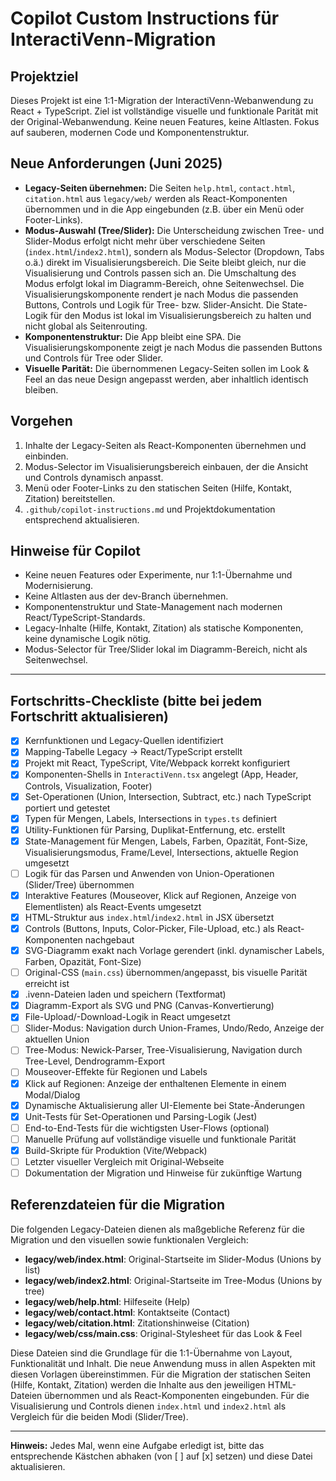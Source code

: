<!-- Use this file to provide workspace-specific custom instructions to Copilot. For more details, visit https://code.visualstudio.com/docs/copilot/copilot-customization#_use-a-githubcopilotinstructionsmd-file -->

# Copilot Custom Instructions für InteractiVenn-Migration

## Projektziel

Dieses Projekt ist eine 1:1-Migration der InteractiVenn-Webanwendung zu React + TypeScript. Ziel ist vollständige visuelle und funktionale Parität mit der Original-Webanwendung. Keine neuen Features, keine Altlasten. Fokus auf sauberen, modernen Code und Komponentenstruktur.

## Neue Anforderungen (Juni 2025)

- **Legacy-Seiten übernehmen:** Die Seiten `help.html`, `contact.html`, `citation.html` aus `legacy/web/` werden als React-Komponenten übernommen und in die App eingebunden (z.B. über ein Menü oder Footer-Links).
- **Modus-Auswahl (Tree/Slider):** Die Unterscheidung zwischen Tree- und Slider-Modus erfolgt nicht mehr über verschiedene Seiten (`index.html`/`index2.html`), sondern als Modus-Selector (Dropdown, Tabs o.ä.) direkt im Visualisierungsbereich. Die Seite bleibt gleich, nur die Visualisierung und Controls passen sich an. Die Umschaltung des Modus erfolgt lokal im Diagramm-Bereich, ohne Seitenwechsel. Die Visualisierungskomponente rendert je nach Modus die passenden Buttons, Controls und Logik für Tree- bzw. Slider-Ansicht. Die State-Logik für den Modus ist lokal im Visualisierungsbereich zu halten und nicht global als Seitenrouting.
- **Komponentenstruktur:** Die App bleibt eine SPA. Die Visualisierungskomponente zeigt je nach Modus die passenden Buttons und Controls für Tree oder Slider.
- **Visuelle Parität:** Die übernommenen Legacy-Seiten sollen im Look & Feel an das neue Design angepasst werden, aber inhaltlich identisch bleiben.

## Vorgehen

1. Inhalte der Legacy-Seiten als React-Komponenten übernehmen und einbinden.
2. Modus-Selector im Visualisierungsbereich einbauen, der die Ansicht und Controls dynamisch anpasst.
3. Menü oder Footer-Links zu den statischen Seiten (Hilfe, Kontakt, Zitation) bereitstellen.
4. `.github/copilot-instructions.md` und Projektdokumentation entsprechend aktualisieren.

## Hinweise für Copilot
- Keine neuen Features oder Experimente, nur 1:1-Übernahme und Modernisierung.
- Keine Altlasten aus der dev-Branch übernehmen.
- Komponentenstruktur und State-Management nach modernen React/TypeScript-Standards.
- Legacy-Inhalte (Hilfe, Kontakt, Zitation) als statische Komponenten, keine dynamische Logik nötig.
- Modus-Selector für Tree/Slider lokal im Diagramm-Bereich, nicht als Seitenwechsel.

---

## Fortschritts-Checkliste (bitte bei jedem Fortschritt aktualisieren)

- [x] Kernfunktionen und Legacy-Quellen identifiziert
- [x] Mapping-Tabelle Legacy → React/TypeScript erstellt
- [x] Projekt mit React, TypeScript, Vite/Webpack korrekt konfiguriert
- [x] Komponenten-Shells in `InteractiVenn.tsx` angelegt (App, Header, Controls, Visualization, Footer)
- [x] Set-Operationen (Union, Intersection, Subtract, etc.) nach TypeScript portiert und getestet
- [x] Typen für Mengen, Labels, Intersections in `types.ts` definiert
- [x] Utility-Funktionen für Parsing, Duplikat-Entfernung, etc. erstellt
- [x] State-Management für Mengen, Labels, Farben, Opazität, Font-Size, Visualisierungsmodus, Frame/Level, Intersections, aktuelle Region umgesetzt
- [ ] Logik für das Parsen und Anwenden von Union-Operationen (Slider/Tree) übernommen
- [x] Interaktive Features (Mouseover, Klick auf Regionen, Anzeige von Elementlisten) als React-Events umgesetzt
- [x] HTML-Struktur aus `index.html`/`index2.html` in JSX übersetzt
- [x] Controls (Buttons, Inputs, Color-Picker, File-Upload, etc.) als React-Komponenten nachgebaut
- [x] SVG-Diagramm exakt nach Vorlage gerendert (inkl. dynamischer Labels, Farben, Opazität, Font-Size)
- [ ] Original-CSS (`main.css`) übernommen/angepasst, bis visuelle Parität erreicht ist
- [x] .ivenn-Dateien laden und speichern (Textformat)
- [x] Diagramm-Export als SVG und PNG (Canvas-Konvertierung)
- [x] File-Upload/-Download-Logik in React umgesetzt
- [ ] Slider-Modus: Navigation durch Union-Frames, Undo/Redo, Anzeige der aktuellen Union
- [ ] Tree-Modus: Newick-Parser, Tree-Visualisierung, Navigation durch Tree-Level, Dendrogramm-Export
- [ ] Mouseover-Effekte für Regionen und Labels
- [x] Klick auf Regionen: Anzeige der enthaltenen Elemente in einem Modal/Dialog
- [x] Dynamische Aktualisierung aller UI-Elemente bei State-Änderungen
- [x] Unit-Tests für Set-Operationen und Parsing-Logik (Jest)
- [ ] End-to-End-Tests für die wichtigsten User-Flows (optional)
- [ ] Manuelle Prüfung auf vollständige visuelle und funktionale Parität
- [x] Build-Skripte für Produktion (Vite/Webpack)
- [ ] Letzter visueller Vergleich mit Original-Webseite
- [ ] Dokumentation der Migration und Hinweise für zukünftige Wartung

## Referenzdateien für die Migration

Die folgenden Legacy-Dateien dienen als maßgebliche Referenz für die Migration und den visuellen sowie funktionalen Vergleich:

- **legacy/web/index.html**: Original-Startseite im Slider-Modus (Unions by list)
- **legacy/web/index2.html**: Original-Startseite im Tree-Modus (Unions by tree)
- **legacy/web/help.html**: Hilfeseite (Help)
- **legacy/web/contact.html**: Kontaktseite (Contact)
- **legacy/web/citation.html**: Zitationshinweise (Citation)
- **legacy/web/css/main.css**: Original-Stylesheet für das Look & Feel

Diese Dateien sind die Grundlage für die 1:1-Übernahme von Layout, Funktionalität und Inhalt. Die neue Anwendung muss in allen Aspekten mit diesen Vorlagen übereinstimmen. Für die Migration der statischen Seiten (Hilfe, Kontakt, Zitation) werden die Inhalte aus den jeweiligen HTML-Dateien übernommen und als React-Komponenten eingebunden. Für die Visualisierung und Controls dienen `index.html` und `index2.html` als Vergleich für die beiden Modi (Slider/Tree).

---

**Hinweis:**
Jedes Mal, wenn eine Aufgabe erledigt ist, bitte das entsprechende Kästchen abhaken (von [ ] auf [x] setzen) und diese Datei aktualisieren.